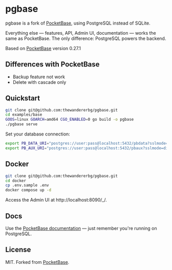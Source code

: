 # pgbase

pgbase is a fork of [PocketBase](https://pocketbase.io), using PostgreSQL instead of SQLite.

Everything else — features, API, Admin UI, documentation — works the same as PocketBase.
The only difference: PostgreSQL powers the backend.

Based on [PocketBase](https://pocketbase.io) version 0.27.1

## Differences with PocketBase
- Backup feature not work
- Delete with cascade only

## Quickstart

```bash
git clone git@github.com:thewandererbg/pgbase.git
cd examples/base
GOOS=linux GOARCH=amd64 CGO_ENABLED=0 go build -o pgbase
./pgbase serve
```

Set your database connection:

```bash
export PB_DATA_URI="postgres://user:pass@localhost:5432/pbdata?sslmode=disable"
export PB_AUX_URI="postgres://user:pass@localhost:5432/pbaux?sslmode=disable"
```

## Docker

```bash
git clone git@github.com:thewandererbg/pgbase.git
cd docker
cp .env.sample .env
docker compose up -d
```

Access the Admin UI at http://localhost:8090/_/.

## Docs

Use the [PocketBase documentation](https://pocketbase.io/docs/) — just remember you're running on PostgreSQL.

## License

MIT. Forked from [PocketBase](https://pocketbase.io).
